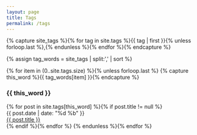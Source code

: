```yaml
---
layout: page
title: Tags
permalink: /tags
---
```


<!-- Get the tag name for every tag on the site and set them
to the `site_tags` variable. -->
{% capture site_tags %}{% for tag in site.tags %}{{ tag | first }}{% unless forloop.last %},{% endunless %}{% endfor %}{% endcapture %}

<!-- `tag_words` is a sorted array of the tag names. -->
{% assign tag_words = site_tags | split:',' | sort %}

<div>
  {% for item in (0..site.tags.size) %}{% unless forloop.last %}
    {% capture this_word %}{{ tag_words[item] }}{% endcapture %}
    <h3 id="{{ this_word | cgi_escape }}">{{ this_word }}</h3>
    {% for post in site.tags[this_word] %}{% if post.title != null %}
      <div style="clear: both;"></div>
      <div class="post">
        <div class="post-date">{{ post.date | date: "%d %b" }}</div>
        <div class="post-title"><a href="{{ post.url | prepend: site.baseurl }}">{{ post.title }}</a></div>
      </div>
    {% endif %}{% endfor %}
  {% endunless %}{% endfor %}
</div>
